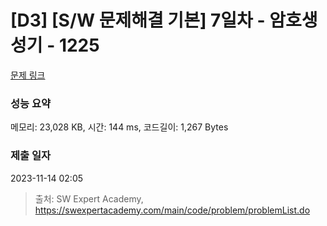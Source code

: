 # [D3] [S/W 문제해결 기본] 7일차 - 암호생성기 - 1225 

[문제 링크](https://swexpertacademy.com/main/code/problem/problemDetail.do?contestProbId=AV14uWl6AF0CFAYD) 

### 성능 요약

메모리: 23,028 KB, 시간: 144 ms, 코드길이: 1,267 Bytes

### 제출 일자

2023-11-14 02:05



> 출처: SW Expert Academy, https://swexpertacademy.com/main/code/problem/problemList.do